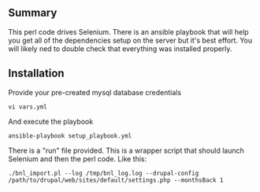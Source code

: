 ## Summary

This perl code drives Selenium. There is an ansible playbook that will help you get all of the dependencies setup on the server but it's best effort. You will likely ned to double check that everything was installed properly.

## Installation

Provide your pre-created mysql database credentials

    vi vars.yml

And execute the playbook

    ansible-playbook setup_playbook.yml

There is a "run" file provided. This is a wrapper script that should launch Selenium and then the perl code. Like this:

    ./bnl_import.pl --log /tmp/bnl_log.log --drupal-config /path/to/drupal/web/sites/default/settings.php --monthsBack 1